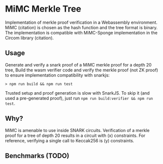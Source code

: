 # MiMC Merkle Tree

Implementation of merkle proof verification in a Webassembly environment.  MiMC (citation) is chosen as the hash function and the tree format is binary.  The implementation is compatible with MiMC-Sponge implementation in the Circom library (citation).

## Usage

Generate and verify a snark proof of a MiMC merkle proof for a depth 20 tree, Build the wasm verifier code and verify the merkle proof (not ZK proof) to ensure implementation compatibility with snarkjs:
```
> npm run build && npm run test
```

Trusted setup and proof generation is slow with SnarkJS.  To skip it (and used a pre-generated proof), just run `npm run build:verifier && npm run test`.

## Why?

MiMC is amenable to use inside SNARK circuits.  Verification of a merkle proof for a tree of depth 20 results in a circuit with (x) constraints.  For reference, verifying a single call to Keccak256 is (y) constraints.

## Benchmarks (TODO)
